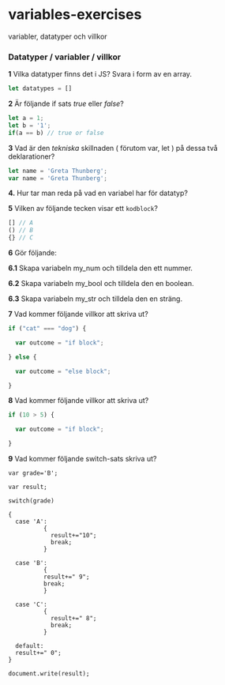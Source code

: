 # variables-exercises
variabler, datatyper och villkor

### Datatyper / variabler / villkor
**1** Vilka datatyper finns det i JS? Svara i form av en array.

```javascript
let datatypes = []
```

**2** Är följande if sats *true* eller *false*?

```javascript
let a = 1;
let b = '1';
if(a == b) // true or false
```

**3** Vad är den *tekniska* skillnaden ( förutom var, let ) på dessa två deklarationer?

```javascript
let name = 'Greta Thunberg';
var name = 'Greta Thunberg';
```

**4.** Hur tar man reda på vad en variabel har för datatyp?

**5** Vilken av följande tecken visar ett ```kodblock```?

```javascript
[] // A 
() // B
{} // C
```

**6** Gör följande:

**6.1** Skapa variabeln my_num och tilldela den ett nummer.

**6.2** Skapa variabeln my_bool och tilldela den en boolean.

**6.3** Skapa variabeln my_str och tilldela den en sträng.

**7** Vad kommer följande villkor att skriva ut?

```javascript
if ("cat" === "dog") {

  var outcome = "if block";

} else {

  var outcome = "else block";

}
```

**8** Vad kommer följande villkor att skriva ut?

```javascript 
if (10 > 5) {

  var outcome = "if block";

}
```

**9** Vad kommer följande switch-sats skriva ut?

```
var grade='B';

var result;

switch(grade)

{
  case 'A':
          {
            result+="10";
            break;
          }

  case 'B':
          {
          result+=" 9";
          break;
          }

  case 'C':
          {
            result+=" 8";
            break;
          }
          
  default:
  result+=" 0";
}

document.write(result);
